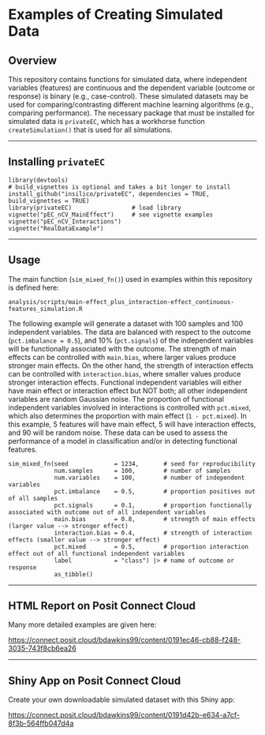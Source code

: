 # Examples of Creating Simulated Data

## Overview
This repository contains functions for simulated data, where independent variables (features) are continuous and the dependent variable (outcome or response) is binary (e.g., case-control). These simulated datasets may be used for comparing/contrasting different machine learning algorithms (e.g., comparing performance). The necessary package that must be installed for simulated data is `privateEC`, which has a workhorse function `createSimulation()` that is used for all simulations.

------------------


## Installing `privateEC`

```{r install-privateEC, eval = FALSE}
library(devtools)
# build_vignettes is optional and takes a bit longer to install
install_github("insilico/privateEC", dependencies = TRUE, build_vignettes = TRUE)
library(privateEC)                 # load library
vignette("pEC_nCV_MainEffect")     # see vignette examples
vignette("pEC_nCV_Interactions")
vignette("RealDataExample")
```


------------------


## Usage
The main function (`sim_mixed_fn()`) used in examples within this repository is defined here:

`analysis/scripts/main-effect_plus_interaction-effect_continuous-features_simulation.R`

The following example will generate a dataset with 100 samples and 100 independent variables. The data are balanced with respect to the outcome (`pct.imbalance = 0.5`), and 10% (`pct.signals`) of the independent variables will be functionally associated with the outcome. The strength of main effects can be controlled with `main.bias`, where larger values produce stronger main effects. On the other hand, the strength of interaction effects can be controlled with `interaction.bias`, where smaller values produce stronger interaction effects. Functional independent variables will either have main effect or interaction effect but NOT both; all other independent variables are random Gaussian noise. The proportion of functional independent variables involved in interactions is controlled with `pct.mixed`, which also determines the proportion with main effect (`1 - pct.mixed`). In this example, 5 features will have main effect, 5 will have interaction effects, and 90 will be random noise. These data can be used to assess the performance of a model in classification and/or in detecting functional features.

```{r create-sim}
sim_mixed_fn(seed             = 1234,       # seed for reproducibility
             num.samples      = 100,        # number of samples
             num.variables    = 100,        # number of independent variables
             pct.imbalance    = 0.5,        # proportion positives out of all samples
             pct.signals      = 0.1,        # proportion functionally associated with outcome out of all independent variables
             main.bias        = 0.8,        # strength of main effects (larger value --> stronger effect)
             interaction.bias = 0.4,        # strength of interaction effects (smaller value --> stronger effect)
             pct.mixed        = 0.5,        # proportion interaction effect out of all functional independent variables
             label            = "class") |> # name of outcome or response
             as_tibble()
```


------------------


## **HTML Report on Posit Connect Cloud**

Many more detailed examples are given here:

<https://connect.posit.cloud/bdawkins99/content/0191ec46-cb88-f248-3035-743f8cb6ea26>


------------------


## **Shiny App on Posit Connect Cloud**

Create your own downloadable simulated dataset with this Shiny app:

<https://connect.posit.cloud/bdawkins99/content/0191d42b-e634-a7cf-8f3b-564ffb047d4a>



